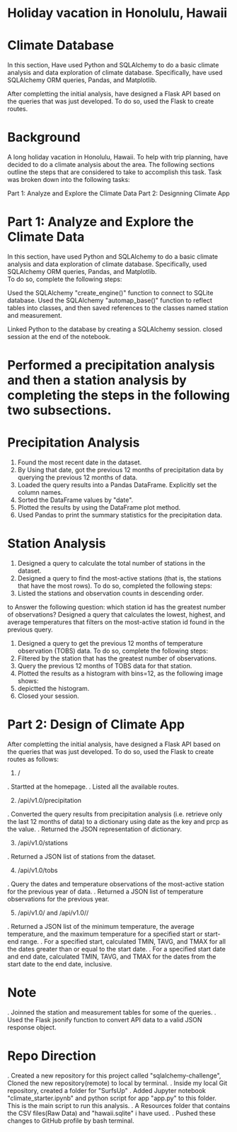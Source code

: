 # Holiday vacation in Honolulu, Hawaii
# Climate Database 

In this section, 
Have used Python and SQLAlchemy to do a basic climate analysis and data exploration of climate database. 
Specifically, have used SQLAlchemy ORM queries, Pandas, and Matplotlib.

After completting the initial analysis, 
have designed a Flask API based on the queries that was just developed. 
To do so, used the Flask to create routes. 

# Background
A long holiday vacation in Honolulu, Hawaii. 
To help with trip planning, have decided to do a climate analysis about the area. 
The following sections outline the steps that are considered to take to accomplish this task.
Task was broken down into the following tasks:

Part 1: Analyze and Explore the Climate Data
Part 2: Designning Climate App

# Part 1: Analyze and Explore the Climate Data
In this section, have used Python and SQLAlchemy to do a basic climate analysis and data exploration of climate database. 
Specifically, used SQLAlchemy ORM queries, Pandas, and Matplotlib.     
To do so, complete the following steps:


Used the SQLAlchemy "create_engine()" function to connect to SQLite database.
Used the SQLAlchemy "automap_base()" function to reflect tables into classes, and then saved references to the classes named station and measurement.

Linked Python to the database by creating a SQLAlchemy session.
closed session at the end of the notebook.

# Performed a precipitation analysis and then a station analysis by completing the steps in the following two subsections.

# Precipitation Analysis
1. Found the most recent date in the dataset.
2. By Using that date, got the previous 12 months of precipitation data by querying the previous 12 months of data.
3. Loaded the query results into a Pandas DataFrame. Explicitly set the column names.
4. Sorted the DataFrame values by "date".
5. Plotted the results by using the DataFrame plot method.
6. Used Pandas to print the summary statistics for the precipitation data.

# Station Analysis
1. Designed a query to calculate the total number of stations in the dataset.
2. Designed a query to find the most-active stations (that is, the stations that have the most rows).
   To do so, completed the following steps:
3. Listed the stations and observation counts in descending order.

to Answer the following question: which station id has the greatest number of observations?
Designed a query that calculates the lowest, highest, and average temperatures that filters on the most-active station id found in the previous query.

1. Designed a query to get the previous 12 months of temperature observation (TOBS) data. To do so, complete the following steps:
2. Filtered by the station that has the greatest number of observations.
3. Query the previous 12 months of TOBS data for that station.
4. Plotted the results as a histogram with bins=12, as the following image shows:
5. depictted the histogram.
6. Closed your session.

# Part 2: Design of Climate App
After completting the initial analysis, 
have designed a Flask API based on the queries that was just developed. 
To do so, used the Flask to create routes as follows:

1. /
   
. Startted at the homepage.
. Listed all the available routes.

2. /api/v1.0/precipitation
   
. Converted the query results from precipitation analysis (i.e. retrieve only the last 12 months of data) to a dictionary using date as the key and prcp as the value.
. Returned the JSON representation of dictionary.

3. /api/v1.0/stations
   
. Returned a JSON list of stations from the dataset.

4. /api/v1.0/tobs
   
. Query the dates and temperature observations of the most-active station for the previous year of data.
. Returned a JSON list of temperature observations for the previous year.

5. /api/v1.0/<start> and /api/v1.0/<start>/<end>

. Returned a JSON list of the minimum temperature, the average temperature, and the maximum temperature for a specified start or start-end range.
. For a specified start, calculated TMIN, TAVG, and TMAX for all the dates greater than or equal to the start date.
. For a specified start date and end date, calculated TMIN, TAVG, and TMAX for the dates from the start date to the end date, inclusive.

# Note 
. Joinned the station and measurement tables for some of the queries.
. Used the Flask jsonify function to convert API data to a valid JSON response object.

# Repo Direction
. Created a new repository for this project called "sqlalchemy-challenge", Cloned the new repository(remote) to local by terminal.
. Inside my local Git repository, created a folder for "SurfsUp"
. Added Jupyter notebook "climate_starter.ipynb" and python script for app "app.py" to this folder. This is the main script to run this analysis.
. A Resources folder that contains the CSV files(Raw Data) and "hawaii.sqlite" i have used.
. Pushed these changes to GitHub profile by bash terminal.
